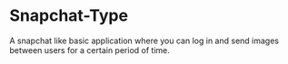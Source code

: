# Snapchat-Type
A snapchat like basic application where you can log in and send images between users for a certain period of time. 
